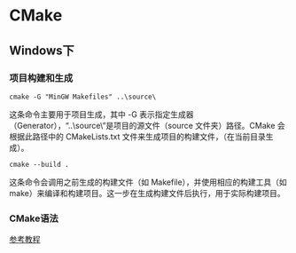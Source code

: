# CMake

## Windows下

### 项目构建和生成
```
cmake -G "MinGW Makefiles" ..\source\
```
这条命令主要用于项目生成，其中 -G 表示指定生成器（Generator），“..\source\”是项目的源文件（source 文件夹）路径。CMake 会根据此路径中的 CMakeLists.txt 文件来生成项目的构建文件，（在当前目录生成）。

```
cmake --build .
```
这条命令会调用之前生成的构建文件（如 Makefile），并使用相应的构建工具（如 make）来编译和构建项目。这一步在生成构建文件后执行，用于实际构建项目。

### CMake语法

[参考教程](https://zhuanlan.zhihu.com/p/500002865)